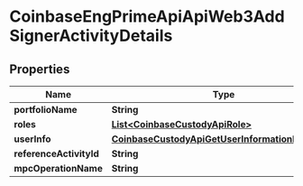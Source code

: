 
# CoinbaseEngPrimeApiApiWeb3AddSignerActivityDetails

## Properties
Name | Type | Description | Notes
------------ | ------------- | ------------- | -------------
**portfolioName** | **String** |  | 
**roles** | [**List&lt;CoinbaseCustodyApiRole&gt;**](CoinbaseCustodyApiRole.md) |  | 
**userInfo** | [**CoinbaseCustodyApiGetUserInformationResponse**](CoinbaseCustodyApiGetUserInformationResponse.md) |  | 
**referenceActivityId** | **String** |  |  [optional]
**mpcOperationName** | **String** |  |  [optional]



